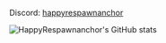 <!--
## Hi there 👋

**HappyRespawnanchor/HappyRespawnanchor** is a ✨ _special_ ✨ repository because its `README.md` (this file) appears on your GitHub profile.

Here are some ideas to get you started:

- 🔭 I’m currently working on ...
- 🌱 I’m currently learning ...
- 👯 I’m looking to collaborate on ...
- 🤔 I’m looking for help with ...
- 💬 Ask me about ...
- 📫 How to reach me: ...
- 😄 Pronouns: ...
- ⚡ Fun fact: ...
-->


Discord: [happyrespawnanchor](https://discord.gg/Nw9SWF4D)

![HappyRespawnanchor's GitHub stats](https://github-readme-stats.vercel.app/api?username=HappyRespawnanchor&show_icons=true&theme=tokyonight)
